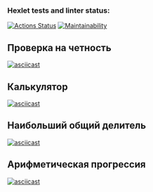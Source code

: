 ### Hexlet tests and linter status:
[![Actions Status](https://github.com/AnastasiaVAV/frontend-project-44/actions/workflows/hexlet-check.yml/badge.svg)](https://github.com/AnastasiaVAV/frontend-project-44/actions)
[![Maintainability](https://api.codeclimate.com/v1/badges/3b862699ea324215f784/maintainability)](https://codeclimate.com/github/AnastasiaVAV/frontend-project-44/maintainability)

## Проверка на четность
[![asciicast](https://asciinema.org/a/jyrUk0Y9g1kmqwo11oRogKlD1.svg)](https://asciinema.org/a/jyrUk0Y9g1kmqwo11oRogKlD1)

## Калькулятор
[![asciicast](https://asciinema.org/a/FlvrdNujpS3NOUdr6wXvDT3Xh.svg)](https://asciinema.org/a/FlvrdNujpS3NOUdr6wXvDT3Xh)

## Наибольший общий делитель
[![asciicast](https://asciinema.org/a/GmtsoytMQLKft8GObBo1lobjw.svg)](https://asciinema.org/a/GmtsoytMQLKft8GObBo1lobjw)

## Арифметическая прогрессия
[![asciicast](https://asciinema.org/a/hNySjLfVqO3J8dJXwhv4CskTu.svg)](https://asciinema.org/a/hNySjLfVqO3J8dJXwhv4CskTu)